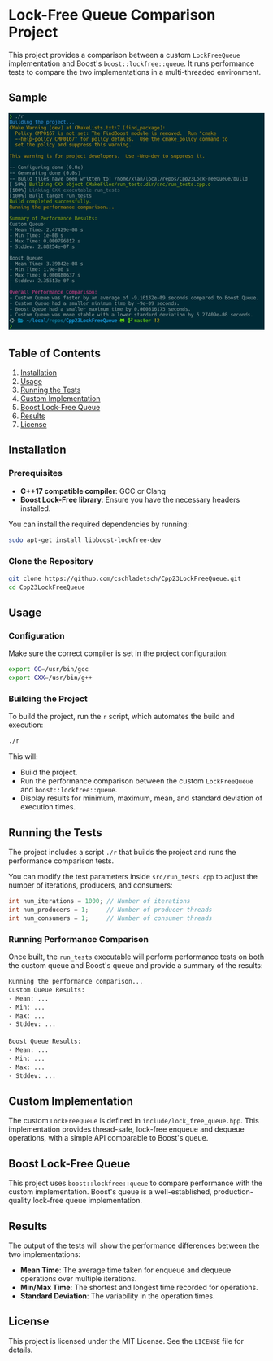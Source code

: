 # Lock-Free Queue Comparison Project

This project provides a comparison between a custom `LockFreeQueue` implementation and Boost's `boost::lockfree::queue`. It runs performance tests to compare the two implementations in a multi-threaded environment.

## Sample

![image](./resources/Image-0.jpeg)

## Table of Contents

1. [Installation](#installation)
2. [Usage](#usage)
3. [Running the Tests](#running-the-tests)
4. [Custom Implementation](#custom-implementation)
5. [Boost Lock-Free Queue](#boost-lock-free-queue)
6. [Results](#results)
7. [License](#license)

## Installation

### Prerequisites

- **C++17 compatible compiler**: GCC or Clang
- **Boost Lock-Free library**: Ensure you have the necessary headers installed.

You can install the required dependencies by running:

```bash
sudo apt-get install libboost-lockfree-dev
```

### Clone the Repository

```bash
git clone https://github.com/cschladetsch/Cpp23LockFreeQueue.git
cd Cpp23LockFreeQueue
```

## Usage

### Configuration

Make sure the correct compiler is set in the project configuration:

```bash
export CC=/usr/bin/gcc
export CXX=/usr/bin/g++
```

### Building the Project

To build the project, run the `r` script, which automates the build and execution:

```bash
./r
```

This will:

- Build the project.
- Run the performance comparison between the custom `LockFreeQueue` and `boost::lockfree::queue`.
- Display results for minimum, maximum, mean, and standard deviation of execution times.

## Running the Tests

The project includes a script `./r` that builds the project and runs the performance comparison tests.

You can modify the test parameters inside `src/run_tests.cpp` to adjust the number of iterations, producers, and consumers:

```cpp
int num_iterations = 1000; // Number of iterations
int num_producers = 1;     // Number of producer threads
int num_consumers = 1;     // Number of consumer threads
```

### Running Performance Comparison

Once built, the `run_tests` executable will perform performance tests on both the custom queue and Boost's queue and provide a summary of the results:

```bash
Running the performance comparison...
Custom Queue Results:
- Mean: ...
- Min: ...
- Max: ...
- Stddev: ...

Boost Queue Results:
- Mean: ...
- Min: ...
- Max: ...
- Stddev: ...
```

## Custom Implementation

The custom `LockFreeQueue` is defined in `include/lock_free_queue.hpp`. This implementation provides thread-safe, lock-free enqueue and dequeue operations, with a simple API comparable to Boost's queue.

## Boost Lock-Free Queue

This project uses `boost::lockfree::queue` to compare performance with the custom implementation. Boost's queue is a well-established, production-quality lock-free queue implementation.

## Results

The output of the tests will show the performance differences between the two implementations:

- **Mean Time**: The average time taken for enqueue and dequeue operations over multiple iterations.
- **Min/Max Time**: The shortest and longest time recorded for operations.
- **Standard Deviation**: The variability in the operation times.

## License

This project is licensed under the MIT License. See the `LICENSE` file for details.
